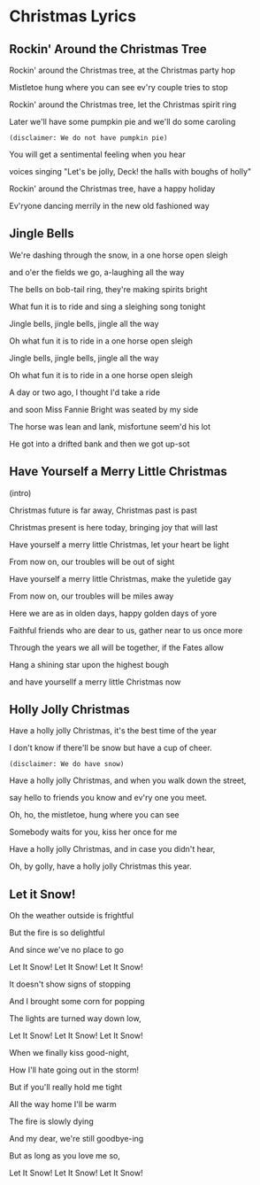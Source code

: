 # Christmas Lyrics

## Rockin' Around the Christmas Tree

Rockin' around the Christmas tree, at the Christmas party hop

Mistletoe hung where you can see ev'ry couple tries to stop

Rockin' around the Christmas tree, let the Christmas spirit ring

Later we'll have some pumpkin pie and we'll do some caroling

`(disclaimer: We do not have pumpkin pie)`

You will get a sentimental feeling when you hear

voices singing "Let's be jolly, Deck! the halls with boughs of holly"

Rockin' around the Christmas tree, have a happy holiday

Ev'ryone dancing merrily in the new old fashioned way

## Jingle Bells

We're dashing through the snow, in a one horse open sleigh

and o'er the fields we go, a-laughing all the way

The bells on bob-tail ring, they're making spirits bright

What fun it is to ride and sing a sleighing song tonight

Jingle bells, jingle bells, jingle all the way

Oh what fun it is to ride in a one horse open sleigh

Jingle bells, jingle bells, jingle all the way

Oh what fun it is to ride in a one horse open sleigh

A day or two ago, I thought I'd take a ride

and soon Miss Fannie Bright was seated by my side

The horse was lean and lank, misfortune seem'd his lot

He got into a drifted bank and then we got up-sot

## Have Yourself a Merry Little Christmas

(intro)

Christmas future is far away, Christmas past is past

Christmas present is here today, bringing joy that will last

Have yourself a merry little Christmas, let your heart be light

From now on, our troubles will be out of sight

Have yourself a merry little Christmas, make the yuletide gay

From now on, our troubles will be miles away

Here we are as in olden days, happy golden days of yore

Faithful friends who are dear to us, gather near to us once more

Through the years we all will be together, if the Fates allow

Hang a shining star upon the highest bough

and have yoursellf a merry little Christmas now

## Holly Jolly Christmas

Have a holly jolly Christmas, it's the best time of the year

I don't know if there'll be snow but have a cup of cheer.

`(disclaimer: We do have snow)`

Have a holly jolly Christmas, and when you walk down the street,

say hello to friends you know and ev'ry one you meet.

Oh, ho, the mistletoe, hung where you can see

Somebody waits for you, kiss her once for me

Have a holly jolly Christmas, and in case you didn't hear,

Oh, by golly, have a holly jolly Christmas this year.

## Let it Snow!

Oh the weather outside is frightful

But the fire is so delightful

And since we've no place to go

Let It Snow! Let It Snow! Let It Snow!

It doesn't show signs of stopping

And I brought some corn for popping

The lights are turned way down low,

Let It Snow! Let It Snow! Let It Snow!

When we finally kiss good-night,

How I'll hate going out in the storm!

But if you'll really hold me tight

All the way home I'll be warm

The fire is slowly dying

And my dear, we're still goodbye-ing

But as long as you love me so,

Let It Snow! Let It Snow! Let It Snow!
